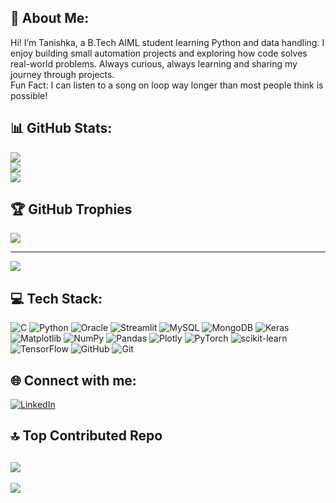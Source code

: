 ## 💫 About Me:
Hi! I’m Tanishka, a B.Tech AIML student learning Python and data handling. I enjoy building small automation projects and exploring how code solves real-world problems. Always curious, always learning and sharing my journey through projects.<br>Fun Fact: I can listen to a song on loop way longer than most people think is possible!<br>



## 📊 GitHub Stats:
![](https://github-readme-stats.vercel.app/api?username=tanishkapall&theme=dark&hide_border=false&include_all_commits=true&count_private=false)<br/>
![](https://nirzak-streak-stats.vercel.app/?user=tanishkapall&theme=dark&hide_border=false)<br/>
![](https://github-readme-stats.vercel.app/api/top-langs/?username=tanishkapall&theme=dark&hide_border=false&include_all_commits=true&count_private=false&layout=compact)

## 🏆 GitHub Trophies
![](https://github-profile-trophy.vercel.app/?username=tanishkapall&theme=radical&no-frame=false&no-bg=true&margin-w=4)

---
[![](https://visitcount.itsvg.in/api?id=tanishkapall&icon=0&color=0)](https://visitcount.itsvg.in)


## 💻 Tech Stack:
![C](https://img.shields.io/badge/c-%2300599C.svg?style=plastic&logo=c&logoColor=white) ![Python](https://img.shields.io/badge/python-3670A0?style=plastic&logo=python&logoColor=ffdd54) ![Oracle](https://img.shields.io/badge/Oracle-F80000?style=plastic&logo=oracle&logoColor=white) ![Streamlit](https://img.shields.io/badge/Streamlit-%23FE4B4B.svg?style=plastic&logo=streamlit&logoColor=white) ![MySQL](https://img.shields.io/badge/mysql-4479A1.svg?style=plastic&logo=mysql&logoColor=white) ![MongoDB](https://img.shields.io/badge/MongoDB-%234ea94b.svg?style=plastic&logo=mongodb&logoColor=white) ![Keras](https://img.shields.io/badge/Keras-%23D00000.svg?style=plastic&logo=Keras&logoColor=white) ![Matplotlib](https://img.shields.io/badge/Matplotlib-%23ffffff.svg?style=plastic&logo=Matplotlib&logoColor=black) ![NumPy](https://img.shields.io/badge/numpy-%23013243.svg?style=plastic&logo=numpy&logoColor=white) ![Pandas](https://img.shields.io/badge/pandas-%23150458.svg?style=plastic&logo=pandas&logoColor=white) ![Plotly](https://img.shields.io/badge/Plotly-%233F4F75.svg?style=plastic&logo=plotly&logoColor=white) ![PyTorch](https://img.shields.io/badge/PyTorch-%23EE4C2C.svg?style=plastic&logo=PyTorch&logoColor=white) ![scikit-learn](https://img.shields.io/badge/scikit--learn-%23F7931E.svg?style=plastic&logo=scikit-learn&logoColor=white) ![TensorFlow](https://img.shields.io/badge/TensorFlow-%23FF6F00.svg?style=plastic&logo=TensorFlow&logoColor=white) ![GitHub](https://img.shields.io/badge/github-%23121011.svg?style=plastic&logo=github&logoColor=white) ![Git](https://img.shields.io/badge/git-%23F05033.svg?style=plastic&logo=git&logoColor=white)
## 🌐 Connect with me:
[![LinkedIn](https://img.shields.io/badge/LinkedIn-%230077B5.svg?logo=linkedin&logoColor=white)](https://linkedin.com/in/https://www.linkedin.com/in/tanishka-pal-02873a317/) 

## 🔝 Top Contributed Repo
![](https://github-contributor-stats.vercel.app/api?username=tanishkapall&limit=5&theme=dark&combine_all_yearly_contributions=true)
---
[![](https://visitcount.itsvg.in/api?id=tanishkapall&icon=0&color=0)](https://visitcount.itsvg.in)


